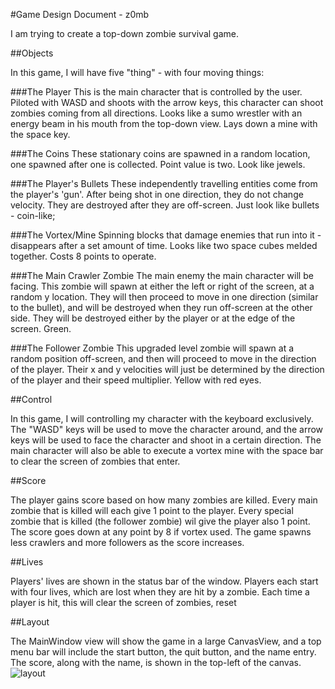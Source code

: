 #Game Design Document - z0mb

I am trying to create a top-down zombie survival game.

##Objects

In this game, I will have five "thing" - with four moving things:

###The Player
This is the main character that is controlled by the user.
Piloted with WASD and shoots with the arrow keys, this character can shoot zombies coming from all directions.
Looks like a sumo wrestler with an energy beam in his mouth from the top-down view. Lays down a mine with the space key.

###The Coins
These stationary coins are spawned in a random location, one spawned after one is collected. Point value is two. Look like jewels.

###The Player's Bullets
These independently travelling entities come from the player's 'gun'. After being shot in one direction, they do not change velocity.
They are destroyed after they are off-screen.
Just look like bullets - coin-like;

###The Vortex/Mine
Spinning blocks that damage enemies that run into it - disappears after a set amount of time. Looks like two space cubes melded together.
Costs 8 points to operate.

###The Main Crawler Zombie
The main enemy the main character will be facing. This zombie will spawn at either the left or right of the screen, at a random y location.
They will then proceed to move in one direction (similar to the bullet), and will be destroyed when they run off-screen at the other side.
They will be destroyed either by the player or at the edge of the screen. Green.

###The Follower Zombie
This upgraded level zombie will spawn at a random position off-screen, and then will proceed to move in the direction of the player.
Their x and y velocities will just be determined by the direction of the player and their speed multiplier. Yellow with red eyes.

##Control

In this game, I will controlling my character with the keyboard exclusively.
The "WASD" keys will be used to move the character around, and the arrow keys will be used to face the character and shoot in a certain direction.
The main character will also be able to execute a vortex mine with the space bar to clear the screen of zombies that enter.

##Score

The player gains score based on how many zombies are killed. Every main zombie that is killed will each give 1 point to the player.
Every special zombie that is killed (the follower zombie) wil give the player also 1 point. The score goes down at any point by 8 if vortex used.
The game spawns less crawlers and more followers as the score increases.

##Lives

Players' lives are shown in the status bar of the window.
Players each start with four lives, which are lost when they are hit by a zombie.
Each time a player is hit, this will clear the screen of zombies, reset

##Layout

The MainWindow view will show the game in a large CanvasView, and a top menu bar will include the start button, the quit button, and the name entry.
The score, along with the name, is shown in the top-left of the canvas.
![layout](https://www.evernote.com/shard/s20/res/54e22c87-db91-44c5-ad07-321e4136160c/Snapshot_1.jpg?resizeSmall&width=859 "layout")
